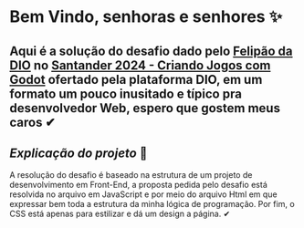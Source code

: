 # Bem  Vindo, senhoras e senhores ✨
## Aqui é a solução do desafio dado pelo <a href="https://github.com/felipeAguiarCode?tab=stars">Felipão da DIO</a> no <a href="https://web.dio.me/track/santander-2024-criando-jogos-com-godot">Santander 2024 - Criando Jogos com Godot</a> ofertado pela plataforma DIO, em um formato um pouco inusitado e típico pra desenvolvedor Web, espero que gostem meus caros ✔
## ***Explicação do projeto*** 🧐
A resolução do desafio é baseado na estrutura de um projeto de desenvolvimento em Front-End, a proposta pedida pelo desafio está resolvida no arquivo em JavaScript e por meio do arquivo Html em que expressar bem toda a estrutura da minha lógica de programação. Por fim, o CSS está apenas para estilizar e dá um design a página. ✔
